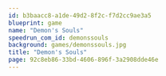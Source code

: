 ```yaml
---
id: b3baacc8-a1de-49d2-8f2c-f7d2cc9ae3a5
blueprint: game
name: "Demon's Souls"
speedrun_com_id: demonssouls
background: games/demonssouls.jpg
title: "Demon's Souls"
page: 92c8eb86-33bd-4606-896f-3a2908dde46e
---
```

